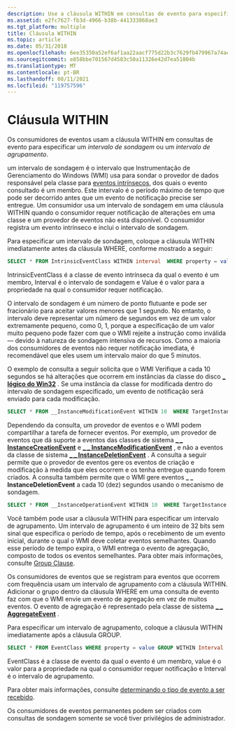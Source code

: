 ```yaml
---
description: Use a cláusula WITHIN em consultas de evento para especificar um intervalo de sondagem ou um intervalo de agrupamento.
ms.assetid: e2fc7627-fb3d-4966-b38b-441333868ae3
ms.tgt_platform: multiple
title: Cláusula WITHIN
ms.topic: article
ms.date: 05/31/2018
ms.openlocfilehash: 6ee35350a52ef6af1aa22aacf775d22b3c7629fb479967a74aed1408aa5e1f39
ms.sourcegitcommit: e858bbe701567d4583c50a11326e42d7ea51804b
ms.translationtype: MT
ms.contentlocale: pt-BR
ms.lasthandoff: 08/11/2021
ms.locfileid: "119757596"
---
```

# <a name="within-clause"></a>Cláusula WITHIN

Os consumidores de eventos usam a cláusula WITHIN em consultas de evento para especificar um *intervalo de sondagem* ou um *intervalo de agrupamento*.

um intervalo de sondagem é o intervalo que Instrumentação de Gerenciamento do Windows (WMI) usa para sondar o provedor de dados responsável pela classe para [eventos intrínsecos](determining-the-type-of-event-to-receive.md), dos quais o evento consultado é um membro. Este intervalo é o período máximo de tempo que pode ser decorrido antes que um evento de notificação precise ser entregue. Um consumidor usa um intervalo de sondagem em uma cláusula WITHIN quando o consumidor requer notificação de alterações em uma classe e um provedor de eventos não está disponível. O consumidor registra um evento intrínseco e inclui o intervalo de sondagem.

Para especificar um intervalo de sondagem, coloque a cláusula WITHIN imediatamente antes da cláusula WHERE, conforme mostrado a seguir:


```sql
SELECT * FROM IntrinsicEventClass WITHIN interval  WHERE property = value
```



IntrinsicEventClass é a classe de evento intrínseca da qual o evento é um membro, Interval é o intervalo de sondagem e Value é o valor para a propriedade na qual o consumidor requer notificação.

O intervalo de sondagem é um número de ponto flutuante e pode ser fracionário para aceitar valores menores que 1 segundo. No entanto, o intervalo deve representar um número de segundos em vez de um valor extremamente pequeno, como 0, 1, porque a especificação de um valor muito pequeno pode fazer com que o WMI rejeite a instrução como inválida — devido à natureza de sondagem intensiva de recursos. Como a maioria dos consumidores de eventos não requer notificação imediata, é recomendável que eles usem um intervalo maior do que 5 minutos.

O exemplo de consulta a seguir solicita que o WMI Verifique a cada 10 segundos se há alterações que ocorrem em instâncias da classe do disco [**\_ lógico do Win32**](/windows/desktop/CIMWin32Prov/win32-logicaldisk) . Se uma instância da classe for modificada dentro do intervalo de sondagem especificado, um evento de notificação será enviado para cada modificação.


```sql
SELECT * FROM __InstanceModificationEvent WITHIN 10  WHERE TargetInstance ISA "Win32_LogicalDisk"
```



Dependendo da consulta, um provedor de eventos e o WMI podem compartilhar a tarefa de fornecer eventos. Por exemplo, um provedor de eventos que dá suporte a eventos das classes de sistema [**\_ \_ InstanceCreationEvent**](--instancecreationevent.md) e [**\_ \_ InstanceModificationEvent**](--instancemodificationevent.md) , e não a eventos da classe de sistema [**\_ \_ InstanceDeletionEvent**](--instancedeletionevent.md) . A consulta a seguir permite que o provedor de eventos gere os eventos de criação e modificação à medida que eles ocorrem e os tenha entregue quando forem criados. A consulta também permite que o WMI gere eventos **\_ \_ InstanceDeletionEvent** a cada 10 (dez) segundos usando o mecanismo de sondagem.


```sql
SELECT * FROM __InstanceOperationEvent WITHIN 10  WHERE TargetInstance ISA "MyOwnClass"
```



Você também pode usar a cláusula WITHIN para especificar um intervalo de agrupamento. Um intervalo de agrupamento é um inteiro de 32 bits sem sinal que especifica o período de tempo, após o recebimento de um evento inicial, durante o qual o WMI deve coletar eventos semelhantes. Quando esse período de tempo expira, o WMI entrega o evento de agregação, composto de todos os eventos semelhantes. Para obter mais informações, consulte [Group Clause](group-clause.md).

Os consumidores de eventos que se registram para eventos que ocorrem com frequência usam um intervalo de agrupamento com a cláusula WITHIN. Adicionar o grupo dentro da cláusula WHERE em uma consulta de evento faz com que o WMI envie um evento de agregação em vez de muitos eventos. O evento de agregação é representado pela classe de sistema [**\_ \_ AggregateEvent**](--aggregateevent.md) .

Para especificar um intervalo de agrupamento, coloque a cláusula WITHIN imediatamente após a cláusula GROUP.


```sql
SELECT * FROM EventClass WHERE property = value GROUP WITHIN Interval
```



EventClass é a classe de evento da qual o evento é um membro, value é o valor para a propriedade na qual o consumidor requer notificação e Interval é o intervalo de agrupamento.

Para obter mais informações, consulte [determinando o tipo de evento a ser recebido](determining-the-type-of-event-to-receive.md).

Os consumidores de eventos permanentes podem ser criados com consultas de sondagem somente se você tiver privilégios de administrador.

 

 
